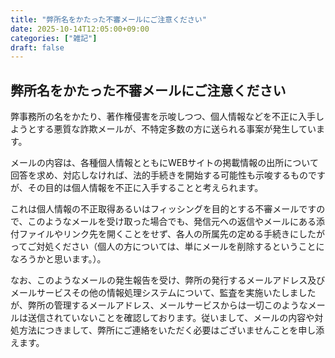 ```yaml
---
title: "弊所名をかたった不審メールにご注意ください"
date: 2025-10-14T12:05:00+09:00
categories: ["雑記"]
draft: false
---
```


## 弊所名をかたった不審メールにご注意ください

弊事務所の名をかたり、著作権侵害を示唆しつつ、個人情報などを不正に入手しようとする悪質な詐欺メールが、不特定多数の方に送られる事案が発生しています。

メールの内容は、各種個人情報とともにWEBサイトの掲載情報の出所について回答を求め、対応しなければ、法的手続きを開始する可能性も示唆するものですが、その目的は個人情報を不正に入手することと考えられます。

これは個人情報の不正取得あるいはフィッシングを目的とする不審メールですので、このようなメールを受け取った場合でも、発信元への返信やメールにある添付ファイルやリンク先を開くことをせず、各人の所属先の定める手続きにしたがってご対処ください（個人の方については、単にメールを削除するということになろうかと思います。）。

なお、このようなメールの発生報告を受け、弊所の発行するメールアドレス及びメールサービスその他の情報処理システムについて、監査を実施いたしましたが、弊所の管理するメールアドレス、メールサービスからは一切このようなメールは送信されていないことを確認しております。従いまして、メールの内容や対処方法につきまして、弊所にご連絡をいただく必要はございませんことを申し添えます。
